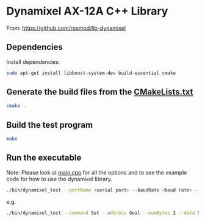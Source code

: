 # Dynamixel AX-12A C++ Library

From: https://github.com/rosmod/lib-dynamixel

## Dependencies

Install dependencies:

```bash
sudo apt-get install libboost-system-dev build-essential cmake
```

## Generate the build files from the [CMakeLists.txt](./CMakeLists.txt)

```bash
cmake .
```

## Build the test program

```bash
make
```

## Run the executable

Note: Please look at [main.cpp](./test/main.cpp) for all the options and to
see the example code for how to use the dynamixel library.

```bash
./bin/dynamixel_test --portName <serial port> --baudRate <baud rate> --motorId <motor id>
```

e.g.

```bash
./bin/dynamixel_test --command Set --address Goal --numBytes 2 --data 512 --portName /dev/ttyAMA0 --baudRate 9600 --motorId 1
```
